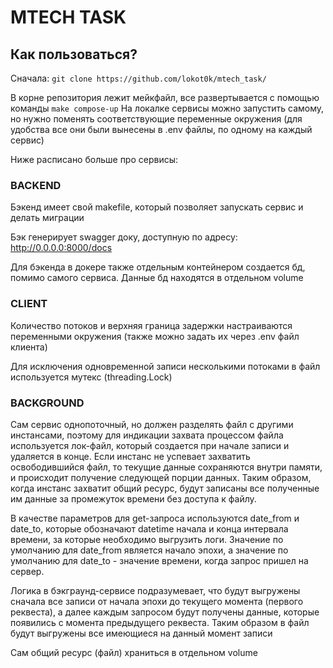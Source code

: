 # MTECH TASK
## Как пользоваться?
Сначала: ```git clone https://github.com/lokot0k/mtech_task/```

В корне репозитория лежит мейкфайл, все развертывается с помощью команды ```make compose-up```
На локалке сервисы можно запустить самому, но нужно поменять соответствующие переменные окружения (для удобства все они были вынесены в .env файлы, по одному на каждый сервис)

Ниже расписано больше про сервисы:
### BACKEND
Бэкенд имеет свой makefile, который позволяет запускать сервис и делать миграции

Бэк генерирует swagger доку, доступную по адресу: http://0.0.0.0:8000/docs

Для бэкенда в докере также отдельным контейнером создается бд, помимо самого сервиса. Данные бд находятся в отдельном volume
 
### CLIENT
Количество потоков и верхняя граница задержки настраиваются переменными окружения (также можно задать их через .env файл клиента)

Для исключения одновременной записи несколькими потоками в файл используется мутекс (threading.Lock)

### BACKGROUND
Сам сервис однопоточный, но должен разделять файл с другими инстансами, поэтому для индикации захвата процессом файла используется лок-файл, который создается при начале записи и удаляется в конце.
Если инстанс не успевает захватить освободившийся файл, то текущие данные сохраняются внутри памяти, и происходит получение следующей порции данных. Таким образом, когда инстанс захватит общий ресурс, будут записаны все полученные им данные за промежуток времени без доступа к файлу.

В качестве параметров для get-запроса используются date_from и date_to, которые обозначают datetime начала и конца интервала времени, за которые необходимо выгрузить логи.
Значение по умолчанию для date_from является начало эпохи, а значение по умолчанию для date_to - значение времени, когда запрос пришел на сервер.

Логика в бэкграунд-сервисе подразумевает, что будут выгружены сначала все записи от начала эпохи до текущего момента (первого реквеста), а далее каждым запросом будут получены данные, которые появились с момента предыдущего реквеста. Таким образом в файл будут выгружены все имеющиеся на данный момент записи

Сам общий ресурс (файл) храниться в отдельном volume
